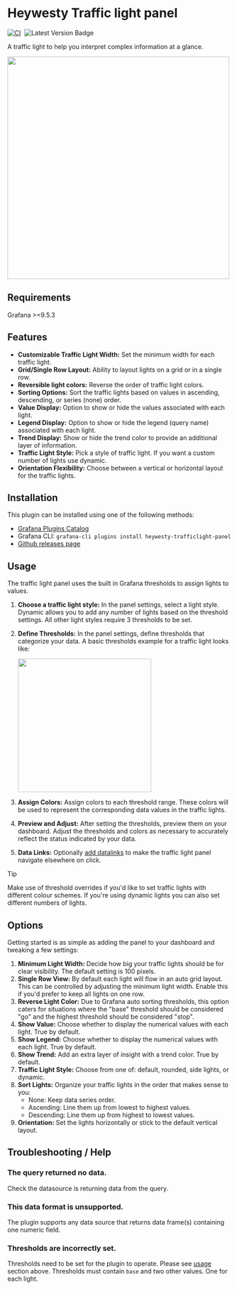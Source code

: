 # Heywesty Traffic light panel

[![CI](https://github.com/jackw/heywesty-trafficlight-panel/actions/workflows/ci.yml/badge.svg)](https://github.com/jackw/heywesty-trafficlight-panel/actions/workflows/ci.yml)&nbsp;&nbsp;![Latest Version Badge](https://img.shields.io/badge/dynamic/json?logo=grafana&query=$.version&url=https://grafana.com/api/plugins/heywesty-trafficlight-panel&label=Version&prefix=v&color=F47A20)

A traffic light to help you interpret complex information at a glance.

<img width="500px" src="https://raw.githubusercontent.com/jackw/heywesty-trafficlight-panel/main/src/img/screenshots/traffic-lights-grid-layout.png" />

## Requirements

Grafana >=9.5.3

## Features

- **Customizable Traffic Light Width:** Set the minimum width for each traffic light.
- **Grid/Single Row Layout:** Ability to layout lights on a grid or in a single row.
- **Reversible light colors:** Reverse the order of traffic light colors.
- **Sorting Options:** Sort the traffic lights based on values in ascending, descending, or series (none) order.
- **Value Display:** Option to show or hide the values associated with each light.
- **Legend Display:** Option to show or hide the legend (query name) associated with each light.
- **Trend Display:** Show or hide the trend color to provide an additional layer of information.
- **Traffic Light Style:** Pick a style of traffic light. If you want a custom number of lights use dynamic.
- **Orientation Flexibility:** Choose between a vertical or horizontal layout for the traffic lights.

## Installation

This plugin can be installed using one of the following methods:

- [Grafana Plugins Catalog](https://grafana.com/docs/grafana/latest/administration/plugin-management/#install-a-plugin)
- Grafana CLI: `grafana-cli plugins install heywesty-trafficlight-panel`
- [Github releases page](https://github.com/jackw/heywesty-trafficlight-panel/releases)

## Usage

The traffic light panel uses the built in Grafana thresholds to assign lights to values.

1. **Choose a traffic light style:** In the panel settings, select a light style. Dynamic allows you to add any number of lights based on the threshold settings. All other light styles require 3 thresholds to be set.
2. **Define Thresholds:** In the panel settings, define thresholds that categorize your data. A basic thresholds example for a traffic light looks like:

   <img width="300px" src="https://raw.githubusercontent.com/jackw/heywesty-trafficlight-panel/main/docs/thresholds-example.png" />

3. **Assign Colors:** Assign colors to each threshold range. These colors will be used to represent the corresponding data values in the traffic lights.
4. **Preview and Adjust:** After setting the thresholds, preview them on your dashboard. Adjust the thresholds and colors as necessary to accurately reflect the status indicated by your data.
5. **Data Links:** Optionally [add datalinks](https://grafana.com/docs/grafana/latest/panels-visualizations/configure-data-links/) to make the traffic light panel navigate elsewhere on click.

> [!TIP]
> Make use of threshold overrides if you'd like to set traffic lights with different colour schemes. If you're using dynamic lights you can also set different numbers of lights.

## Options

Getting started is as simple as adding the panel to your dashboard and tweaking a few settings:

1. **Minimum Light Width:** Decide how big your traffic lights should be for clear visibility. The default setting is 100 pixels.
1. **Single Row View:** By default each light will flow in an auto grid layout. This can be controlled by adjusting the minimum light width. Enable this if you'd prefer to keep all lights on one row.
1. **Reverse Light Color:** Due to Grafana auto sorting thresholds, this option caters for situations where the "base" threshold should be considered "go" and the highest threshold should be considered "stop".
1. **Show Value:** Choose whether to display the numerical values with each light. True by default.
1. **Show Legend:** Choose whether to display the numerical values with each light. True by default.
1. **Show Trend:** Add an extra layer of insight with a trend color. True by default.
2. **Traffic Light Style:** Choose from one of: default, rounded, side lights, or dynamic.
3. **Sort Lights:** Organize your traffic lights in the order that makes sense to you:
   - None: Keep data series order.
   - Ascending: Line them up from lowest to highest values.
   - Descending: Line them up from highest to lowest values.
4. **Orientation:** Set the lights horizontally or stick to the default vertical layout.

## Troubleshooting / Help

### The query returned no data.

Check the datasource is returning data from the query.

### This data format is unsupported.

The plugin supports any data source that returns data frame(s) containing one numeric field.

### Thresholds are incorrectly set.

Thresholds need to be set for the plugin to operate. Please see [usage](#usage) section above. Thresholds must contain `base` and two other values. One for each light.
